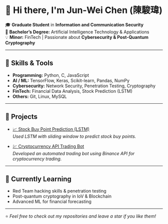 # 👋 Hi there, I'm Jun-Wei Chen (陳駿瑋)

🎓 **Graduate Student** in **Information and Communication Security**  
🎯 **Bachelor’s Degree:** Artificial Intelligence Technology & Applications  
💡 **Minor:** FinTech | Passionate about **Cybersecurity & Post-Quantum Cryptography**

---

## 🔧 Skills & Tools

- **Programming:** Python, C, JavaScript  
- **AI / ML:** TensorFlow, Keras, Scikit-learn, Pandas, NumPy  
- **Cybersecurity:** Network Security, Penetration Testing, Cryptography  
- **FinTech:** Financial Data Analysis, Stock Prediction (LSTM)  
- **Others:** Git, Linux, MySQL

---

## 🚀 Projects

- [📈 Stock Buy Point Prediction (LSTM)](https://github.com/JunWei-1007/Stock_1.0)  
  *Used LSTM with sliding window to predict stock buy points.*

- [💹 Cryptocurrency API Trading Bot](https://github.com/JunWei-1007/Cryptocurrency_API)  
  *Developed an automated trading bot using Binance API for cryptocurrency trading.*

---

## 🌱 Currently Learning

- Red Team hacking skills & penetration testing  
- Post-quantum cryptography in IoV & Blockchain  
- Advanced ML for financial forecasting  

---

⭐ *Feel free to check out my repositories and leave a star if you like them!*
